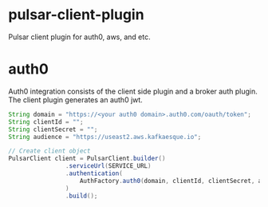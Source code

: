 # pulsar-client-plugin
Pulsar client plugin for auth0, aws, and etc.

# auth0

Auth0 integration consists of the client side plugin and a broker auth plugin. The client plugin generates an auth0 jwt.

``` java
String domain = "https://<your auth0 domain>.auth0.com/oauth/token";
String clientId = "";
String clientSecret = "";
String audience = "https://useast2.aws.kafkaesque.io";

// Create client object
PulsarClient client = PulsarClient.builder()
                .serviceUrl(SERVICE_URL)
                .authentication(
                    AuthFactory.auth0(domain, clientId, clientSecret, audience)
                )
                .build();
```
